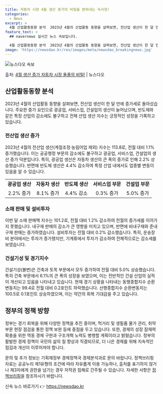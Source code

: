 ```yaml
---
title: 자동차 시장 4월 생산 증가의 비밀을 밝혀내는 속사정!
categories:
  - News
excerpt: >
  4월 산업활동동향 분석  2023년 4월의 산업활동 동향을 살펴보면, 전산업 생산이 한 달 만에 증가세로 돌…
feature_text: >
  ## navernews 실시간 뉴스 속보입니다.

  4월 산업활동동향 분석  2023년 4월의 산업활동 동향을 살펴보면, 전산업 생산이 한 달 만에 증가세로 돌…
image: 'https://newsdao.kr/res/images/meta/newsdao_breakingnews.jpg'
---
```


![뉴스다오 속보](https://newsdao.kr/res/images/meta/newsdao_breakingnews.jpg)

<p>출처: <a href="https://newsdao.kr/4009" rel="dofollow">4월 생산 증가 자동차 시장 돌풍의 비밀!</a> | 뉴스다오</p>

<h2 data-ke-size="size26">산업활동동향 분석</h2>
2023년 4월의 산업활동 동향을 살펴보면, 전산업 생산이 한 달 만에 증가세로 돌아섰습니다. 주요한 증가 요인으로 광공업, 서비스업, 건설업의 생산이 늘어났으며, 반도체와 같은 특정 산업의 감소에도 불구하고 전체 산업 생산 지수는 긍정적인 성장을 기록하고 있습니다. 

<h3>전산업 생산 증가</h3>
<p data-ke-size="size16">2023년 4월의 전산업 생산(계절조정·농림어업 제외) 지수는 113.8로, 전월 대비 1.1% 증가했습니다. 이는 공공행정 부문의 감소에도 불구하고 광공업, 서비스업, 건설업의 생산 증가 덕분입니다. 특히, 광공업 생산은 자동차 생산의 큰 폭의 증가로 인해 2.2% 상승했습니다. 반면에 반도체 생산은 4.4% 감소하여 특정 산업 내에서도 업종별 변동이 있음을 알 수 있습니다.</p>

<table>
  <tr>
    <td style="text-align: center; height: 17px;"><b>광공업 생산</b></td>
    <td style="text-align: center; height: 17px;"><b>자동차 생산</b></td>
    <td style="text-align: center; height: 17px;"><b>반도체 생산</b></td>
    <td style="text-align: center; height: 17px;"><b>서비스업 부문</b></td>
    <td style="text-align: center; height: 17px;"><b>건설업 부문</b></td>
  </tr>
  <tr>
    <td style="text-align: center; height: 17px;">2.2% 증가</td>
    <td style="text-align: center; height: 17px;">8.1% 증가</td>
    <td style="text-align: center; height: 17px;">4.4% 감소</td>
    <td style="text-align: center; height: 17px;">0.3% 증가</td>
    <td style="text-align: center; height: 17px;">5.0% 증가</td>
  </tr>
</table>

<h3>소매 판매 및 설비투자</h3>
<p data-ke-size="size16">이번 달 소매 판매액 지수는 101.2로, 전월 대비 1.2% 감소하여 전월의 증가세를 이어가지 못했습니다. 내구재 판매의 감소가 큰 영향을 미치고 있으며, 반면에 비내구재와 준내구재 판매는 증가하였습니다. 설비투자는 전월 대비 0.2% 감소했습니다. 특히, 운송장비 분야에서는 투자가 증가했지만, 기계류에서 투자가 감소하여 전체적으로는 감소세를 보였습니다.</p>

<h3>건설기성 및 경기지수</h3>
<p data-ke-size="size16">건설기성(불변)은 건축과 토목 부문에서 모두 증가하여 전월 대비 5.0% 상승했습니다. 특히 건축 부문에서 6.1%의 큰 폭의 성장을 보였으며, 이는 전반적인 건설 산업의 실적이 개선되고 있음을 나타내고 있습니다. 현재 경기 상황을 나타내는 동행종합지수 순환변동치는 99.4로 전월 대비 0.2포인트 하락했습니다. 선행종합지수 순환변동치는 100.5로 0.1포인트 상승하였으며, 이는 약간의 회복 기대감을 주고 있습니다.</p>

<h2 data-ke-size="size26">정부의 정책 방향</h2>
<p data-ke-size="size16">정부는 경기 회복을 위해 다양한 정책을 추진 중이며, 먹거리 및 생필품 물가 관리, 취약 부문 현장 점검을 통한 정책 보완 등에 중점을 두고 있습니다. 또한, 경제의 성장 잠재력 확충을 위한 역동 경제 구현과 구조개혁 노력도 병행할 계획이라고 밝혔습니다. 정부의 활발한 경제 정책이 국민의 삶의 질 향상과 직결되므로, 더 나은 경제를 위해 지속적인 점검과 개선이 이루어져야 합니다.</p>

<p data-ke-size="size16"></p>

<p>문의 및 추가 정보는 기획재정부 경제정책국 경제분석과로 문의 바랍니다. 정책브리핑 자료는 공공누리 제1유형의 조건에 따라 자유롭게 이용 가능하나, 출처를 표기하지 않거나 제3자에게 권한을 넘기는 경우 저작권 침해로 간주될 수 있습니다. 자세한 사항은 <a href="www.korea.kr">정책브리핑</a>을 참조하시기 바랍니다.</p> 

신속 뉴스 바로가기 👉 <a href="https://newsdao.kr" rel="dofollow">https://newsdao.kr</a>


